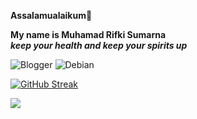 **Assalamualaikum**👋

**My name is Muhamad Rifki Sumarna**<br/>
***keep your health and keep your spirits up***

![Blogger](https://img.shields.io/badge/Blogger-FF5722?style=for-the-badge&logo=blogger&logoColor=white) ![Debian](https://img.shields.io/badge/Debian-D70A53?style=for-the-badge&logo=debian&logoColor=white)
</br>

[![GitHub Streak](http://github-readme-streak-stats.herokuapp.com?user=ikiitech&theme=light&background=ffffff)](https://git.io/streak-stats)

<p><img align="left" src="https://github-readme-stats.vercel.app/api/top-langs?username=ikiitech&show_icons=true&locale=en&layout=compact"/></p>
